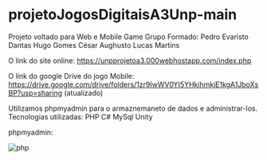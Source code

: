 # projetoJogosDigitaisA3Unp-main
Projeto voltado para Web e Mobile Game Grupo Formado: Pedro Evaristo Dantas Hugo Gomes César Aughusto Lucas Martins

O link do site online: https://unpprojetoa3.000webhostapp.com/index.php

O link do google Drive do jogo Mobile: https://drive.google.com/drive/folders/1zr9IwWV0YI5YHkihmkjE1kgA1JboXsBP?usp=sharing (atualizado)

Utilizamos phpmyadmin para o armaznemaneto de dados e administrar-los. Tecnologias utilizadas: PHP C# MySql Unity

phpmyadmin:

![php](https://github.com/user-attachments/assets/6e25f2a1-573f-4ce6-860e-71f65e46eb0b)

